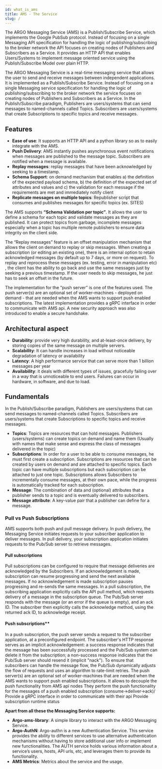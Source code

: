 ```yaml
---
id: what_is_ams
title: AMS - The Service 
slug: /
---
```


The ARGO Messaging Service (AMS)  is a Publish/Subscribe Service, which implements the Google PubSub protocol. Instead of focusing on a single Messaging API specification for handling the logic of publishing/subscribing to the broker network the API focuses on creating nodes of Publishers and Subscribers as a Service. It provides an HTTP API that enables Users/Systems to implement message oriented service using the Publish/Subscribe Model over plain HTTP.

The ARGO Messaging Service is a real-time messaging service that allows the user to send and receive messages between independent applications. It is implemented as a Publish/Subscribe Service. Instead of focusing on a single Messaging service specification for handling the logic of publishing/subscribing to the broker network the service focuses on creating nodes of Publishers and Subscribers as a Service. In the Publish/Subscribe paradigm, Publishers are users/systems that can send messages to named-channels called Topics. Subscribers are users/systems that create Subscriptions to specific topics and receive messages. 


## Features 
 - **Ease of use**: It supports an HTTP API and a python library so as to easily integrate with the AMS. 
 - **Push Delivery**: ΑΜS instantly pushes asynchronous event notifications when messages are published to the message topic. Subscribers are notified when a message is available.
 - **Replay messages**: replay messages that have been acknowledged by seeking to a timestamp. 
 - **Schema Support**: on demand mechanism that enables a)  the definition of the expected payload schema, b)  the definition of the expected set of attributes and values and c) the validation for each message if the requirements are met and immediately notify client
 - **Replicate messages on multiple topics**: Republisher script that consumes and publishes messages for specific topics (ex. SITES) 

The AMS supports **“Schema Validation per topic”**. It allows the user to define a schema for each topic and validate messages as they are published. It can protect topics from garbage, incomplete messages especially when a topic has multiple remote publishers to ensure data integrity on the client side. 

The “Replay messages” feature is an offset manipulation mechanism that allows the client on demand to replay or skip messages. When creating a subscription (or editing an existing one), there is an internal option to retain acknowledged messages (by default up to 7 days, or more on request).  To replay and reprocess these messages (ex. testing, error in manipulation etc) , the client has the ability to go back and use the same messages just by seeking a previous timestamp. If  the user needs to skip messages,  he just has to  seek an offset in the future. 

The implementation for the “push server” is one of the features used.  The push server(s) are an optional set of worker-machines - deployed on demand - that are needed when the AMS wants to support push enabled subscriptions. The latest implementation provides a gRPC interface in order to communicate with AMS api.  A new security approach was also introduced to enable a secure handshake. 


## Architectural aspect
 - **Durability**: provide very high durability, and at-least-once delivery, by storing copies of the same message on multiple servers.
 - **Scalability**: It can handle increases in load without noticeable degradation of latency or availability
 - **Latency**: A high performance service that can serve more than 1 billion messages per year 
 - **Availability**:  it deals with different types of issues, gracefully failing over in a way that is unnoticeable to end users. Failures can occur in hardware, in software, and due to load.  

## Fundamentals

In the Publish/Subscribe paradigm, Publishers are users/systems that can send messages to named-channels called Topics. Subscribers are users/systems that create Subscriptions to specific topics and receive messages.

 - **Topics**: Topics are resources that can hold messages. Publishers (users/systems) can create topics on demand and name them (Usually with names that make sense and express the class of messages delivered in the topic)
 - **Subscriptions**: In order for a user to be able to consume messages, he must first create a subscription. Subscriptions are resources that can be created by users on demand and are attached to specific topics. Each topic can have multiple subscriptions but each subscription can be attached to just one topic. Subscriptions allows Subscribers to incrementally consume messages, at their own pace, while the progress is automatically tracked for each subscription.
 - **Message**: The combination of data and (optional) attributes that a publisher sends to a topic and is eventually delivered to subscribers.
 - **Message attribute**: A key-value pair that a publisher can define for a message. 

### Pull vs Push Subscriptions
AMS supports both push and pull message delivery. In push delivery, the Messaging Service initiates requests to your subscriber application to deliver messages. In pull delivery, your subscription application initiates requests to the Pub/Sub server to retrieve messages.

#### Pull subscriptions

Pull subscriptions can be configured to require that message deliveries are acknowledged by the Subscribers. If an acknowledgement is made, subscription can resume progressing and send the next available messages. If no acknowledgement is made subscription pauses progressing and re-sends the same messages.
In a pull subscription, the subscribing application explicitly calls the API pull method, which requests delivery of a message in the subscription queue. The Pub/Sub server responds with the message (or an error if the queue is empty), and an ack ID. The subscriber then explicitly calls the acknowledge method, using the returned ack ID, to acknowledge receipt.

#### Push subscriptions**

In a push subscription, the push server sends a request to the subscriber application, at a preconfigured endpoint. The subscriber's HTTP response serves as an implicit acknowledgement: a success response indicates that the message has been successfully processed and the Pub/Sub system can delete it from the subscription; a non-success response indicates that the Pub/Sub server should resend it (implicit "nack"). To ensure that subscribers can handle the message flow, the Pub/Sub dynamically adjusts the flow of requests and uses an algorithm to rate-limit retries.
The push server(s) are an optional set of worker-machines that are needed when the AMS wants to support push enabled subscriptions.
It allows to decouple the push functionality from AMS api nodes
They perform the push functionality for the messages of a push enabled subscription (consume->deliver→ack)/
Provide a gRPC interface in order to communicate with their api
Provide subscription runtime status
 
**Apart from all these the Messaging Service supports:**

 - **Argo-ams-library**: A simple library to interact with the ARGO Messaging Service.
 - **Argo-AuthN**: Argo-authn is a new Authentication Service. This service provides the ability to different services to use alternative authentication mechanisms without having to store additional user info or implement new functionalities. The AUTH service holds various information about a service’s users, hosts, API urls, etc, and leverages them to provide its functionality.
 - **AMS Metrics**: Metrics about the service and the usage.
 
